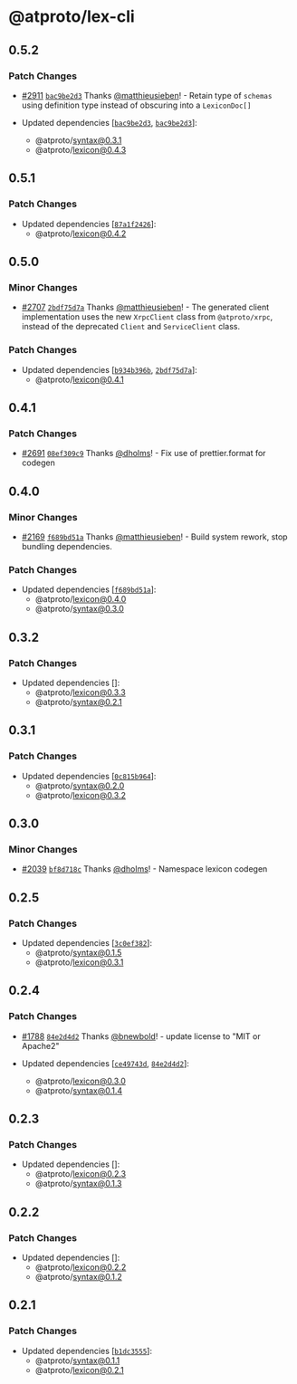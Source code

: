 # @atproto/lex-cli

## 0.5.2

### Patch Changes

- [#2911](https://github.com/bluesky-social/atproto/pull/2911) [`bac9be2d3`](https://github.com/bluesky-social/atproto/commit/bac9be2d3ec904d1f984a871f43cf89aca17289d) Thanks [@matthieusieben](https://github.com/matthieusieben)! - Retain type of `schemas` using definition type instead of obscuring into a `LexiconDoc[]`

- Updated dependencies [[`bac9be2d3`](https://github.com/bluesky-social/atproto/commit/bac9be2d3ec904d1f984a871f43cf89aca17289d), [`bac9be2d3`](https://github.com/bluesky-social/atproto/commit/bac9be2d3ec904d1f984a871f43cf89aca17289d)]:
  - @atproto/syntax@0.3.1
  - @atproto/lexicon@0.4.3

## 0.5.1

### Patch Changes

- Updated dependencies [[`87a1f2426`](https://github.com/bluesky-social/atproto/commit/87a1f24262e0e644b6cf31cc7a0446d9127ffa94)]:
  - @atproto/lexicon@0.4.2

## 0.5.0

### Minor Changes

- [#2707](https://github.com/bluesky-social/atproto/pull/2707) [`2bdf75d7a`](https://github.com/bluesky-social/atproto/commit/2bdf75d7a63924c10e7a311f16cb447d595b933e) Thanks [@matthieusieben](https://github.com/matthieusieben)! - The generated client implementation uses the new `XrpcClient` class from `@atproto/xrpc`, instead of the deprecated `Client` and `ServiceClient` class.

### Patch Changes

- Updated dependencies [[`b934b396b`](https://github.com/bluesky-social/atproto/commit/b934b396b13ba32bf2bf7e75ecdf6871e5f310dd), [`2bdf75d7a`](https://github.com/bluesky-social/atproto/commit/2bdf75d7a63924c10e7a311f16cb447d595b933e)]:
  - @atproto/lexicon@0.4.1

## 0.4.1

### Patch Changes

- [#2691](https://github.com/bluesky-social/atproto/pull/2691) [`08ef309c9`](https://github.com/bluesky-social/atproto/commit/08ef309c9c1f35f0e7093cb845321e876133d23e) Thanks [@dholms](https://github.com/dholms)! - Fix use of prettier.format for codegen

## 0.4.0

### Minor Changes

- [#2169](https://github.com/bluesky-social/atproto/pull/2169) [`f689bd51a`](https://github.com/bluesky-social/atproto/commit/f689bd51a2f4e02d4eca40eb2568a1fcb95494e9) Thanks [@matthieusieben](https://github.com/matthieusieben)! - Build system rework, stop bundling dependencies.

### Patch Changes

- Updated dependencies [[`f689bd51a`](https://github.com/bluesky-social/atproto/commit/f689bd51a2f4e02d4eca40eb2568a1fcb95494e9)]:
  - @atproto/lexicon@0.4.0
  - @atproto/syntax@0.3.0

## 0.3.2

### Patch Changes

- Updated dependencies []:
  - @atproto/lexicon@0.3.3
  - @atproto/syntax@0.2.1

## 0.3.1

### Patch Changes

- Updated dependencies [[`0c815b964`](https://github.com/bluesky-social/atproto/commit/0c815b964c030aa0f277c40bf9786f130dc320f4)]:
  - @atproto/syntax@0.2.0
  - @atproto/lexicon@0.3.2

## 0.3.0

### Minor Changes

- [#2039](https://github.com/bluesky-social/atproto/pull/2039) [`bf8d718c`](https://github.com/bluesky-social/atproto/commit/bf8d718cf918ac8d8a2cb1f57fde80535284642d) Thanks [@dholms](https://github.com/dholms)! - Namespace lexicon codegen

## 0.2.5

### Patch Changes

- Updated dependencies [[`3c0ef382`](https://github.com/bluesky-social/atproto/commit/3c0ef382c12a413cc971ae47ffb341236c545f60)]:
  - @atproto/syntax@0.1.5
  - @atproto/lexicon@0.3.1

## 0.2.4

### Patch Changes

- [#1788](https://github.com/bluesky-social/atproto/pull/1788) [`84e2d4d2`](https://github.com/bluesky-social/atproto/commit/84e2d4d2b6694f344d80c18672c78b650189d423) Thanks [@bnewbold](https://github.com/bnewbold)! - update license to "MIT or Apache2"

- Updated dependencies [[`ce49743d`](https://github.com/bluesky-social/atproto/commit/ce49743d7f8800d33116b88001d7b512553c2c89), [`84e2d4d2`](https://github.com/bluesky-social/atproto/commit/84e2d4d2b6694f344d80c18672c78b650189d423)]:
  - @atproto/lexicon@0.3.0
  - @atproto/syntax@0.1.4

## 0.2.3

### Patch Changes

- Updated dependencies []:
  - @atproto/lexicon@0.2.3
  - @atproto/syntax@0.1.3

## 0.2.2

### Patch Changes

- Updated dependencies []:
  - @atproto/lexicon@0.2.2
  - @atproto/syntax@0.1.2

## 0.2.1

### Patch Changes

- Updated dependencies [[`b1dc3555`](https://github.com/bluesky-social/atproto/commit/b1dc355504f9f2e047093dc56682b8034518cf80)]:
  - @atproto/syntax@0.1.1
  - @atproto/lexicon@0.2.1
